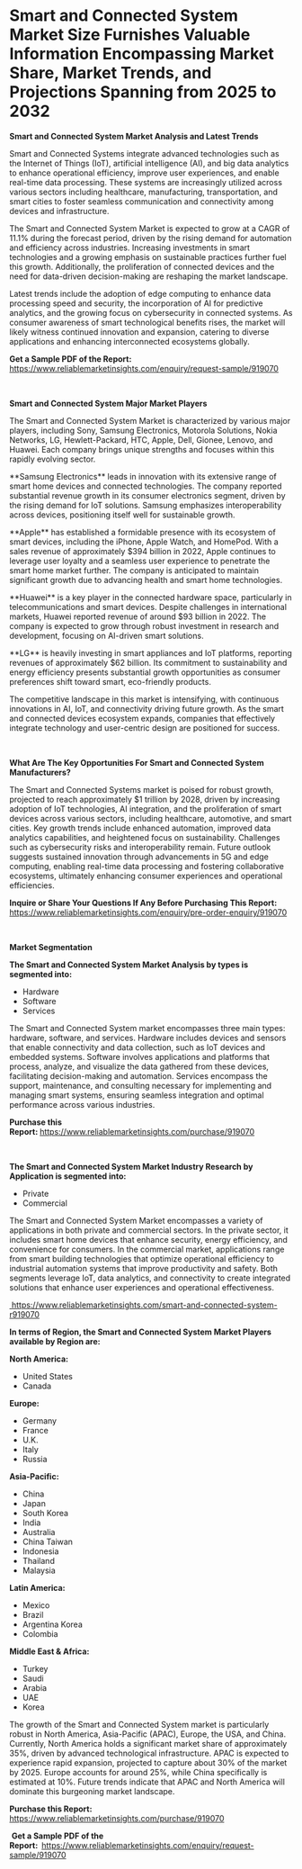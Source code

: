 <p><h1>Smart and Connected System Market Size Furnishes Valuable Information Encompassing Market Share, Market Trends, and Projections Spanning from 2025 to 2032</h1></p><p><strong>Smart and Connected System Market Analysis and Latest Trends</strong></p>
<p><p>Smart and Connected Systems integrate advanced technologies such as the Internet of Things (IoT), artificial intelligence (AI), and big data analytics to enhance operational efficiency, improve user experiences, and enable real-time data processing. These systems are increasingly utilized across various sectors including healthcare, manufacturing, transportation, and smart cities to foster seamless communication and connectivity among devices and infrastructure.</p><p>The Smart and Connected System Market is expected to grow at a CAGR of 11.1% during the forecast period, driven by the rising demand for automation and efficiency across industries. Increasing investments in smart technologies and a growing emphasis on sustainable practices further fuel this growth. Additionally, the proliferation of connected devices and the need for data-driven decision-making are reshaping the market landscape.</p><p>Latest trends include the adoption of edge computing to enhance data processing speed and security, the incorporation of AI for predictive analytics, and the growing focus on cybersecurity in connected systems. As consumer awareness of smart technological benefits rises, the market will likely witness continued innovation and expansion, catering to diverse applications and enhancing interconnected ecosystems globally.</p></p>
<p><strong>Get a Sample PDF of the Report:&nbsp;</strong> <a href="https://www.reliablemarketinsights.com/enquiry/request-sample/919070?utm_campaign=3003&utm_medium=2&utm_source=Github&utm_content=ia&utm_term=18042025&utm_id=smart-and-connected-system">https://www.reliablemarketinsights.com/enquiry/request-sample/919070</a></p>
<p>&nbsp;</p>
<p><strong>Smart and Connected System Major Market Players</strong></p>
<p><p>The Smart and Connected System Market is characterized by various major players, including Sony, Samsung Electronics, Motorola Solutions, Nokia Networks, LG, Hewlett-Packard, HTC, Apple, Dell, Gionee, Lenovo, and Huawei. Each company brings unique strengths and focuses within this rapidly evolving sector.</p><p>**Samsung Electronics** leads in innovation with its extensive range of smart home devices and connected technologies. The company reported substantial revenue growth in its consumer electronics segment, driven by the rising demand for IoT solutions. Samsung emphasizes interoperability across devices, positioning itself well for sustainable growth.</p><p>**Apple** has established a formidable presence with its ecosystem of smart devices, including the iPhone, Apple Watch, and HomePod. With a sales revenue of approximately $394 billion in 2022, Apple continues to leverage user loyalty and a seamless user experience to penetrate the smart home market further. The company is anticipated to maintain significant growth due to advancing health and smart home technologies.</p><p>**Huawei** is a key player in the connected hardware space, particularly in telecommunications and smart devices. Despite challenges in international markets, Huawei reported revenue of around $93 billion in 2022. The company is expected to grow through robust investment in research and development, focusing on AI-driven smart solutions.</p><p>**LG** is heavily investing in smart appliances and IoT platforms, reporting revenues of approximately $62 billion. Its commitment to sustainability and energy efficiency presents substantial growth opportunities as consumer preferences shift toward smart, eco-friendly products.</p><p>The competitive landscape in this market is intensifying, with continuous innovations in AI, IoT, and connectivity driving future growth. As the smart and connected devices ecosystem expands, companies that effectively integrate technology and user-centric design are positioned for success.</p></p>
<p>&nbsp;</p>
<p><strong>What Are The Key Opportunities For Smart and Connected System Manufacturers?</strong></p>
<p><p>The Smart and Connected Systems market is poised for robust growth, projected to reach approximately $1 trillion by 2028, driven by increasing adoption of IoT technologies, AI integration, and the proliferation of smart devices across various sectors, including healthcare, automotive, and smart cities. Key growth trends include enhanced automation, improved data analytics capabilities, and heightened focus on sustainability. Challenges such as cybersecurity risks and interoperability remain. Future outlook suggests sustained innovation through advancements in 5G and edge computing, enabling real-time data processing and fostering collaborative ecosystems, ultimately enhancing consumer experiences and operational efficiencies.</p></p>
<p><strong>Inquire or Share Your Questions If Any Before Purchasing This Report:</strong> <a href="https://www.reliablemarketinsights.com/enquiry/pre-order-enquiry/919070?utm_campaign=3003&utm_medium=2&utm_source=Github&utm_content=ia&utm_term=18042025&utm_id=smart-and-connected-system">https://www.reliablemarketinsights.com/enquiry/pre-order-enquiry/919070</a></p>
<p>&nbsp;</p>
<p><strong>Market Segmentation</strong></p>
<p><strong>The Smart and Connected System Market Analysis by types is segmented into:</strong></p>
<p><ul><li>Hardware</li><li>Software</li><li>Services</li></ul></p>
<p><p>The Smart and Connected System market encompasses three main types: hardware, software, and services. Hardware includes devices and sensors that enable connectivity and data collection, such as IoT devices and embedded systems. Software involves applications and platforms that process, analyze, and visualize the data gathered from these devices, facilitating decision-making and automation. Services encompass the support, maintenance, and consulting necessary for implementing and managing smart systems, ensuring seamless integration and optimal performance across various industries.</p></p>
<p><strong>Purchase this Report:&nbsp;</strong><a href="https://www.reliablemarketinsights.com/purchase/919070?utm_campaign=3003&utm_medium=2&utm_source=Github&utm_content=ia&utm_term=18042025&utm_id=smart-and-connected-system">https://www.reliablemarketinsights.com/purchase/919070</a></p>
<p>&nbsp;</p>
<p><strong>The Smart and Connected System Market Industry Research by Application is segmented into:</strong></p>
<p><ul><li>Private</li><li>Commercial</li></ul></p>
<p><p>The Smart and Connected System Market encompasses a variety of applications in both private and commercial sectors. In the private sector, it includes smart home devices that enhance security, energy efficiency, and convenience for consumers. In the commercial market, applications range from smart building technologies that optimize operational efficiency to industrial automation systems that improve productivity and safety. Both segments leverage IoT, data analytics, and connectivity to create integrated solutions that enhance user experiences and operational effectiveness.</p></p>
<p><a href="https://www.reliablemarketinsights.com/smart-and-connected-system-r919070?utm_campaign=3003&utm_medium=2&utm_source=Github&utm_content=ia&utm_term=18042025&utm_id=smart-and-connected-system">&nbsp;https://www.reliablemarketinsights.com/smart-and-connected-system-r919070</a></p>
<p><strong>In terms of Region, the Smart and Connected System Market Players available by Region are:</strong></p>
<p>
    <p> <strong> North America: </strong>
        <ul>
            <li>United States</li>
            <li>Canada</li>
        </ul>
        </p> 
    <p> <strong> Europe: </strong>
        <ul>
            <li>Germany</li>
            <li>France</li>
            <li>U.K.</li>
            <li>Italy</li>
            <li>Russia</li>
        </ul>
        </p> 
    <p> <strong> Asia-Pacific: </strong>
        <ul>
            <li>China</li>
            <li>Japan</li>
            <li>South Korea</li>
            <li>India</li>
            <li>Australia</li>
            <li>China Taiwan</li>
            <li>Indonesia</li>
            <li>Thailand</li>
            <li>Malaysia</li>
        </ul>
        </p> 
    <p> <strong> Latin America: </strong>
        <ul>
            <li>Mexico</li>
            <li>Brazil</li>
            <li>Argentina Korea</li>
            <li>Colombia</li>
        </ul>
        </p> 
    <p> <strong> Middle East & Africa: </strong>
        <ul>
            <li>Turkey</li>
            <li>Saudi</li>
            <li>Arabia</li>
            <li>UAE</li>
            <li>Korea</li>
        </ul>
    </p>
    </p>
<p><p>The growth of the Smart and Connected System market is particularly robust in North America, Asia-Pacific (APAC), Europe, the USA, and China. Currently, North America holds a significant market share of approximately 35%, driven by advanced technological infrastructure. APAC is expected to experience rapid expansion, projected to capture about 30% of the market by 2025. Europe accounts for around 25%, while China specifically is estimated at 10%. Future trends indicate that APAC and North America will dominate this burgeoning market landscape.</p></p>
<p><strong>Purchase this Report: </strong><a href="https://www.reliablemarketinsights.com/purchase/919070?utm_campaign=3003&utm_medium=2&utm_source=Github&utm_content=ia&utm_term=18042025&utm_id=smart-and-connected-system">https://www.reliablemarketinsights.com/purchase/919070</a></p>
<p>&nbsp;<strong>Get a Sample PDF of the Report:&nbsp;&nbsp;</strong><a href="https://www.reliablemarketinsights.com/enquiry/request-sample/919070?utm_campaign=3003&utm_medium=2&utm_source=Github&utm_content=ia&utm_term=18042025&utm_id=smart-and-connected-system">https://www.reliablemarketinsights.com/enquiry/request-sample/919070</a></p>
<p><strong></strong></p>
<p><p></p><p></p><p></p></p>